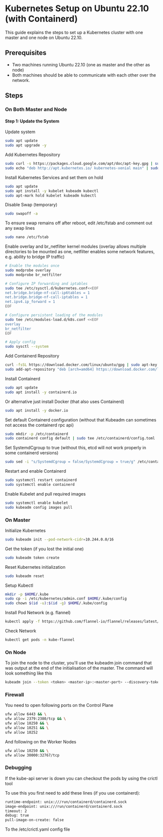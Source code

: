 # Kubernetes Setup on Ubuntu 22.10 (with Containerd)

This guide explains the steps to set up a Kubernetes cluster with one master and one node on Ubuntu 22.10.

## Prerequisites

- Two machines running Ubuntu 22.10 (one as master and the other as node)
- Both machines should be able to communicate with each other over the network.

## Steps

### On Both Master and Node

#### Step 1: Update the System

Update system

```bash
sudo apt update
sudo apt upgrade -y
```

Add Kubernetes Repository

```bash
sudo curl -s https://packages.cloud.google.com/apt/doc/apt-key.gpg | sudo apt-key add -
sudo echo "deb http://apt.kubernetes.io/ kubernetes-xenial main" | sudo tee /etc/apt/sources.list.d/kubernetes.list
```

Install Kubernetes Services and set them on hold

```bash
sudo apt update
sudo apt install -y kubelet kubeadm kubectl
sudo apt-mark hold kubelet kubeadm kubectl
```

Disable Swap (temporary)

```bash
sudo swapoff -a
```

To ensure swap remains off after reboot, edit /etc/fstab and comment out any swap lines

```bash
sudo nano /etc/fstab
```

Enable overlay and br_netfilter kernel modules (overlay allows multiple directories to be mounted as one, netfilter enables some network features, e.g. ability to bridge IP traffic)

```bash
# Enable the modules once
sudo modprobe overlay
sudo modprobe br_netfilter

# Configure IP forwarding and iptables
sudo tee /etc/sysctl.d/kubernetes.conf<<EOF
net.bridge.bridge-nf-call-ip6tables = 1
net.bridge.bridge-nf-call-iptables = 1
net.ipv4.ip_forward = 1
EOF

# Configure persistent loading of the modules
sudo tee /etc/modules-load.d/k8s.conf <<EOF
overlay
br_netfilter
EOF

# Apply config
sudo sysctl --system
```

Add Containerd Repository

```bash
curl -fsSL https://download.docker.com/linux/ubuntu/gpg | sudo apt-key add -
sudo add-apt-repository "deb [arch=amd64] https://download.docker.com/linux/ubuntu $(lsb_release -cs) stable"
```

Install Containerd

```bash
sudo apt update
sudo apt install -y containerd.io
```

Or alternative just install Docker (that also uses Containerd)

```bash
sudo apt install -y docker.io
```

Set default Containerd configuration (without that Kubeadm can sometimes not access the containerd rpc api)

```bash
sudo mkdir -p /etc/containerd
sudo containerd config default | sudo tee /etc/containerd/config.toml
```

Set SystemdCgroup to true (without this, etcd will not work properly in some containerd versions)

```bash
sudo sed -i "s/SystemdCgroup = false/SystemdCgroup = true/g" /etc/containerd/config.toml
```

Restart and enable Containerd

```bash
sudo systemctl restart containerd
sudo systemctl enable containerd
```

Enable Kubelet and pull required images

```bash
sudo systemctl enable kubelet
sudo kubeadm config images pull
```

### On Master

Initialize Kubernetes

```bash
sudo kubeadm init --pod-network-cidr=10.244.0.0/16
```

Get the token (if you lost the initial one)

```bash
sudo kubeadm token create
```

Reset Kubernetes initialization

```bash
sudo kubeadm reset
```

Setup Kubectl

```bash
mkdir -p $HOME/.kube
sudo cp -i /etc/kubernetes/admin.conf $HOME/.kube/config
sudo chown $(id -u):$(id -g) $HOME/.kube/config
```

Install Pod Network (e.g. flannel)

```bash
kubectl apply -f https://github.com/flannel-io/flannel/releases/latest/download/kube-flannel.yml
```

Check Network

```bash
kubectl get pods -n kube-flannel
```

### On Node

To join the node to the cluster, you'll use the kubeadm join command that was output at the end of the initialisation of the master. The command will look something like this

```bash
kubeadm join --token <token> <master-ip>:<master-port> --discovery-token-ca-cert-hash sha256:<hash> --cri-socket /run/containerd/containerd.sock
```

### Firewall

You need to open following ports on the Control Plane

```bash
ufw allow 6443 && \
ufw allow 2379:2380/tcp && \
ufw allow 10250 && \
ufw allow 10251 && \
ufw allow 10252
```

And following on the Worker Nodes

```bash
ufw allow 10250 && \
ufw allow 30000:32767/tcp
```

### Debugging

If the kube-api server is down you can checkout the pods by using the crictl tool

To use this you first need to add these lines (if you use containerd):

```bash
runtime-endpoint: unix:///run/containerd/containerd.sock
image-endpoint: unix:///run/containerd/containerd.sock
timeout: 2
debug: true
pull-image-on-create: false
```

To the /etc/crictl.yaml config file
